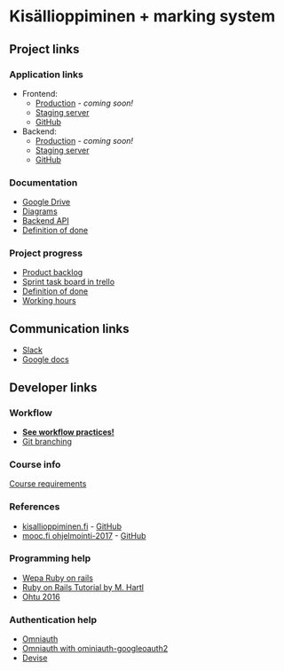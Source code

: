 # Kisällioppiminen + marking system

## Project links

### Application links
* Frontend: 
  * [Production]() - _coming soon!_
  * [Staging server](https://ohtukisalli.github.io/)
  * [GitHub](https://github.com/OhtuKisalli/ohtukisalli.github.io)
* Backend: 
  * [Production]() - _coming soon!_
  * [Staging server](https://pure-inlet-98383.herokuapp.com/)
  * [GitHub](https://github.com/OhtuKisalli/kisallioppiminen.server)

### Documentation
* [Google Drive](https://drive.google.com/drive/folders/0B7fEaEASCj_mRVAyd2lmMEdtZGM?usp=sharing)
* [Diagrams](https://drive.google.com/drive/folders/0B1wLG72sys_SQVBKSGFpNTJmX1E?usp=sharing)
* [Backend API](https://docs.google.com/document/d/1NivINt2Pj7I66VPD99HeDnT9LGFb32-2YCBa1Jmjv8w/edit?usp=sharing)
* [Definition of done](https://docs.google.com/document/d/1eTyUjT8rQvBWOGFAobeOJKGN3qU0LiBdK6p5i7BTWTQ/edit?usp=sharing)

### Project progress
* [Product backlog](https://docs.google.com/spreadsheets/d/1fngPoH89ZXEGQo65SlD75FXpr3f-YjzylzEgXCqN1jQ/edit?usp=sharing)
* [Sprint task board in trello](https://trello.com/b/Llh06XVS/ohtu-kisalli)
* [Definition of done](https://docs.google.com/document/d/1eTyUjT8rQvBWOGFAobeOJKGN3qU0LiBdK6p5i7BTWTQ/edit?usp=sharing)
* [Working hours](https://docs.google.com/spreadsheets/d/180-vFs-bMMX5TbqWguWX8CcJY1d9pP2HliAgFIHWH1I/edit?usp=sharing)

## Communication links

* [Slack](https://ohtu-k.slack.com/messages)
* [Google docs](https://drive.google.com/drive/folders/0B7fEaEASCj_mRVAyd2lmMEdtZGM?usp=sharing)

## Developer links

### Workflow

* **[See workflow practices!](https://github.com/OhtuKisalli/project-info/blob/master/workflow.md)**
* [Git branching](https://drive.google.com/file/d/0B1wLG72sys_SNkxEMENYNTAxam8/view?usp=sharing)

### Course info

[Course requirements](https://docs.google.com/document/d/1Kx2-jy9LbTXXGcDL0ziO4cdXuUNj7WXNTPc8mFP31KU/edit?usp=sharing)

### References

* [kisallioppiminen.fi](http://kisallioppiminen.fi/) - [GitHub](https://github.com/kisallioppiminen/kisallioppiminen.github.io)
* [mooc.fi ohjelmointi-2017](https://2017-ohjelmointi.github.io/) - [GitHub](https://github.com/2017-ohjelmointi/2017-ohjelmointi)

### Programming help

* [Wepa Ruby on rails](https://github.com/mluukkai/WebPalvelinohjelmointi2016)
* [Ruby on Rails Tutorial by M. Hartl](https://www.railstutorial.org/book)
* [Ohtu 2016](https://github.com/mluukkai/ohtu2016)

### Authentication help

* [Omniauth](https://github.com/omniauth/omniauth)
* [Omniauth with ominiauth-googleoauth2](https://github.com/zquestz/omniauth-google-oauth2)
* [Devise](https://github.com/plataformatec/devise)
